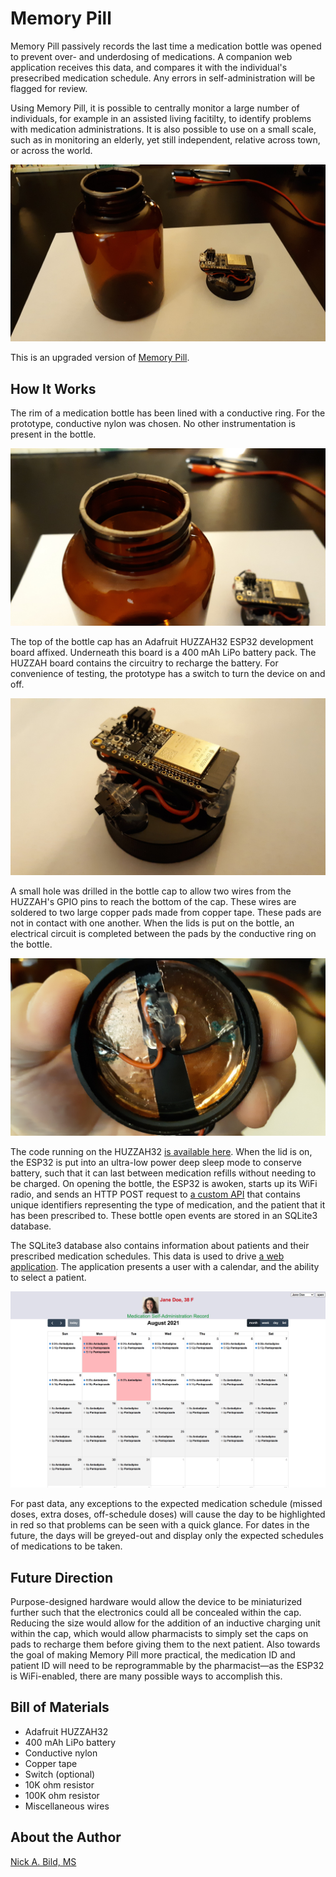 # Memory Pill

Memory Pill passively records the last time a medication bottle was opened to prevent over- and underdosing of medications.  A companion web application receives this data, and compares it with the individual's presecribed medication schedule.  Any errors in self-administration will be flagged for review.

Using Memory Pill, it is possible to centrally monitor a large number of individuals, for example in an assisted living facitilty, to identify problems with medication administrations.  It is also possible to use on a small scale, such as in monitoring an elderly, yet still independent, relative across town, or across the world.

![cap and bottle](https://raw.githubusercontent.com/nickbild/memory_pill_v2/main/media/cap_and_bottle_sm.jpg)

This is an upgraded version of [Memory Pill](https://github.com/nickbild/memory_pill).

## How It Works

The rim of a medication bottle has been lined with a conductive ring.  For the prototype, conductive nylon was chosen.  No other instrumentation is present in the bottle.

![bottle rim](https://raw.githubusercontent.com/nickbild/memory_pill_v2/main/media/bottle_rim_sm.jpg)

The top of the bottle cap has an Adafruit HUZZAH32 ESP32 development board affixed.  Underneath this board is a 400 mAh LiPo battery pack.  The HUZZAH board contains the circuitry to recharge the battery.  For convenience of testing, the prototype has a switch to turn the device on and off.

![cap top](https://raw.githubusercontent.com/nickbild/memory_pill_v2/main/media/cap_top_sm.jpg)

A small hole was drilled in the bottle cap to allow two wires from the HUZZAH's GPIO pins to reach the bottom of the cap.  These wires are soldered to two large copper pads made from copper tape.  These pads are not in contact with one another.  When the lids is put on the bottle, an electrical circuit is completed between the pads by the conductive ring on the bottle.

![cap bottom](https://raw.githubusercontent.com/nickbild/memory_pill_v2/main/media/cap_bottom_sm.jpg)

The code running on the HUZZAH32 [is available here](https://github.com/nickbild/memory_pill_v2/tree/main/memory_pill_arduino).  When the lid is on, the ESP32 is put into an ultra-low power deep sleep mode to conserve battery, such that it can last between medication refills without needing to be charged.  On opening the bottle, the ESP32 is awoken, starts up its WiFi radio, and sends an HTTP POST request to [a custom API](https://github.com/nickbild/memory_pill_v2/blob/main/memory_pill_api.py) that contains unique identifiers representing the type of medication, and the patient that it has been prescribed to.  These bottle open events are stored in an SQLite3 database.

The SQLite3 database also contains information about patients and their prescribed medication schedules.  This data is used to drive [a web application](https://github.com/nickbild/memory_pill_v2/tree/main/web_calendar).  The application presents a user with a calendar, and the ability to select a patient.

![web app](https://raw.githubusercontent.com/nickbild/memory_pill_v2/main/media/web_app_sm.jpg)

For past data, any exceptions to the expected medication schedule (missed doses, extra doses, off-schedule doses) will cause the day to be highlighted in red so that problems can be seen with a quick glance.  For dates in the future, the days will be greyed-out and display only the expected schedules of medications to be taken.

## Future Direction

Purpose-designed hardware would allow the device to be miniaturized further such that the electronics could all be concealed within the cap.  Reducing the size would allow for the addition of an inductive charging unit within the cap, which would allow pharmacists to simply set the caps on pads to recharge them before giving them to the next patient.  Also towards the goal of making Memory Pill more practical, the medication ID and patient ID will need to be reprogrammable by the pharmacist—as the ESP32 is WiFi-enabled, there are many possible ways to accomplish this.

## Bill of Materials

- Adafruit HUZZAH32
- 400 mAh LiPo battery
- Conductive nylon
- Copper tape
- Switch (optional)
- 10K ohm resistor
- 100K ohm resistor
- Miscellaneous wires

## About the Author

[Nick A. Bild, MS](https://nickbild79.firebaseapp.com/#!/)
